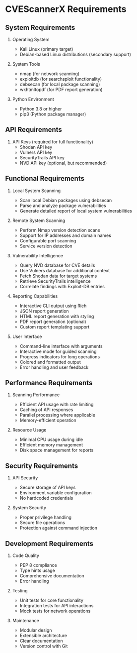 # CVEScannerX Requirements

## System Requirements

1. Operating System
   - Kali Linux (primary target)
   - Debian-based Linux distributions (secondary support)

2. System Tools
   - nmap (for network scanning)
   - exploitdb (for searchsploit functionality)
   - debsecan (for local package scanning)
   - wkhtmltopdf (for PDF report generation)

3. Python Environment
   - Python 3.8 or higher
   - pip3 (Python package manager)

## API Requirements

1. API Keys (required for full functionality)
   - Shodan API key
   - Vulners API key
   - SecurityTrails API key
   - NVD API key (optional, but recommended)

## Functional Requirements

1. Local System Scanning
   - Scan local Debian packages using debsecan
   - Parse and analyze package vulnerabilities
   - Generate detailed report of local system vulnerabilities

2. Remote System Scanning
   - Perform Nmap version detection scans
   - Support for IP addresses and domain names
   - Configurable port scanning
   - Service version detection

3. Vulnerability Intelligence
   - Query NVD database for CVE details
   - Use Vulners database for additional context
   - Fetch Shodan data for target systems
   - Retrieve SecurityTrails intelligence
   - Correlate findings with Exploit-DB entries

4. Reporting Capabilities
   - Interactive CLI output using Rich
   - JSON report generation
   - HTML report generation with styling
   - PDF report generation (optional)
   - Custom report templating support

5. User Interface
   - Command-line interface with arguments
   - Interactive mode for guided scanning
   - Progress indicators for long operations
   - Colored and formatted output
   - Error handling and user feedback

## Performance Requirements

1. Scanning Performance
   - Efficient API usage with rate limiting
   - Caching of API responses
   - Parallel processing where applicable
   - Memory-efficient operation

2. Resource Usage
   - Minimal CPU usage during idle
   - Efficient memory management
   - Disk space management for reports

## Security Requirements

1. API Security
   - Secure storage of API keys
   - Environment variable configuration
   - No hardcoded credentials

2. System Security
   - Proper privilege handling
   - Secure file operations
   - Protection against command injection

## Development Requirements

1. Code Quality
   - PEP 8 compliance
   - Type hints usage
   - Comprehensive documentation
   - Error handling

2. Testing
   - Unit tests for core functionality
   - Integration tests for API interactions
   - Mock tests for network operations

3. Maintenance
   - Modular design
   - Extensible architecture
   - Clear documentation
   - Version control with Git
